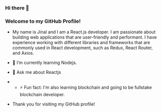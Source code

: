 ### Hi there 👋

<!--
Here are some ideas to get you started:

- 🔭 I’m currently working on ...
- 🌱 I’m currently learning ...
- 👯 I’m looking to collaborate on ...
- 🤔 I’m looking for help with ...
- 💬 Ask me about ...
- 📫 How to reach me: ...
- 😄 Pronouns: ...
- ⚡ Fun fact: ...
-->

### Welcome to my GitHub Profile!

- My name is Jinal and I am a React.js developer. I am passionate about building web applications that are user-friendly and performant. I have experience working with different libraries and frameworks that are commonly used in React development, such as Redux, React Router, and Axios.

- 🌱 I’m currently learning Nodejs.

- 💬 Ask me about Reactjs

- - ⚡ Fun fact: I'm also learning blockchain and going to be fullstake blockchain developer.

- Thank you for visiting my GitHub profile!
